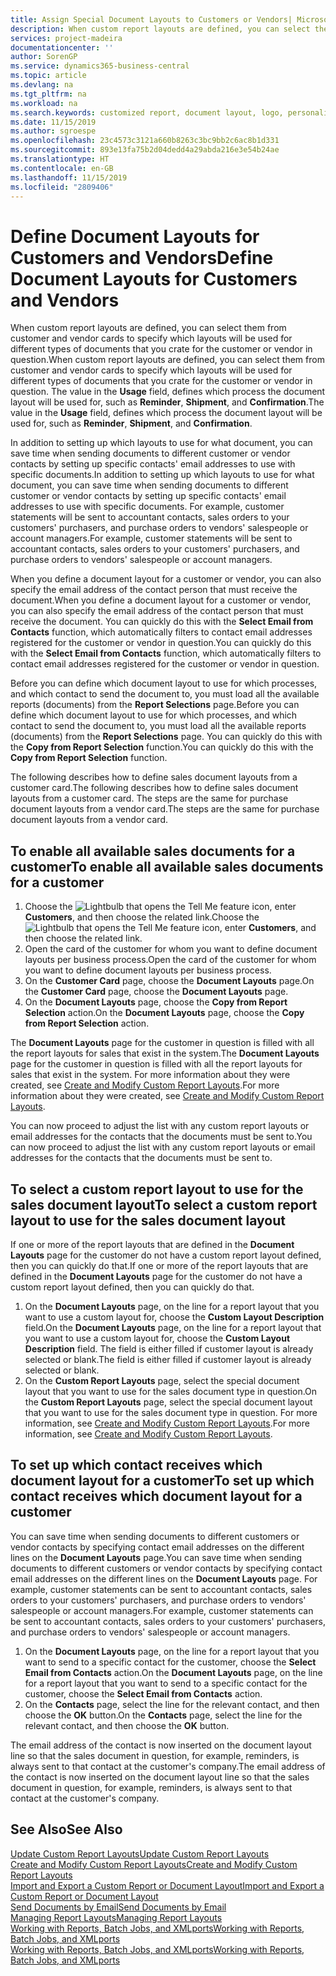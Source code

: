 ```yaml
---
title: Assign Special Document Layouts to Customers or Vendors| Microsoft Docs
description: When custom report layouts are defined, you can select them from customer and vendor cards to specify that the selected layouts will be used for documents that you crate for the customer or vendor in question.
services: project-madeira
documentationcenter: ''
author: SorenGP
ms.service: dynamics365-business-central
ms.topic: article
ms.devlang: na
ms.tgt_pltfrm: na
ms.workload: na
ms.search.keywords: customized report, document layout, logo, personalize
ms.date: 11/15/2019
ms.author: sgroespe
ms.openlocfilehash: 23c4573c3121a660b8263c3bc9bb2c6ac8b1d331
ms.sourcegitcommit: 893e13fa75b2d04dedd4a29abda216e3e54b24ae
ms.translationtype: HT
ms.contentlocale: en-GB
ms.lasthandoff: 11/15/2019
ms.locfileid: "2809406"
---
```

# <a name="define-document-layouts-for-customers-and-vendors"></a><span data-ttu-id="47361-103">Define Document Layouts for Customers and Vendors</span><span class="sxs-lookup"><span data-stu-id="47361-103">Define Document Layouts for Customers and Vendors</span></span>
<span data-ttu-id="47361-104">When custom report layouts are defined, you can select them from customer and vendor cards to specify which layouts will be used for different types of documents that you crate for the customer or vendor in question.</span><span class="sxs-lookup"><span data-stu-id="47361-104">When custom report layouts are defined, you can select them from customer and vendor cards to specify which layouts will be used for different types of documents that you crate for the customer or vendor in question.</span></span> <span data-ttu-id="47361-105">The value in the **Usage** field, defines which process the document layout will be used for, such as **Reminder**, **Shipment**, and **Confirmation**.</span><span class="sxs-lookup"><span data-stu-id="47361-105">The value in the **Usage** field, defines which process the document layout will be used for, such as **Reminder**, **Shipment**, and **Confirmation**.</span></span>

<span data-ttu-id="47361-106">In addition to setting up which layouts to use for what document, you can save time when sending documents to different customer or vendor contacts by setting up specific contacts' email addresses to use with specific documents.</span><span class="sxs-lookup"><span data-stu-id="47361-106">In addition to setting up which layouts to use for what document, you can save time when sending documents to different customer or vendor contacts by setting up specific contacts' email addresses to use with specific documents.</span></span> <span data-ttu-id="47361-107">For example, customer statements will be sent to accountant contacts, sales orders to your customers' purchasers, and purchase orders to vendors' salespeople or account managers.</span><span class="sxs-lookup"><span data-stu-id="47361-107">For example, customer statements will be sent to accountant contacts, sales orders to your customers' purchasers, and purchase orders to vendors' salespeople or account managers.</span></span>

<span data-ttu-id="47361-108">When you define a document layout for a customer or vendor, you can also specify the email address of the contact person that must receive the document.</span><span class="sxs-lookup"><span data-stu-id="47361-108">When you define a document layout for a customer or vendor, you can also specify the email address of the contact person that must receive the document.</span></span> <span data-ttu-id="47361-109">You can quickly do this with the **Select Email from Contacts** function, which automatically filters to contact email addresses registered for the customer or vendor in question.</span><span class="sxs-lookup"><span data-stu-id="47361-109">You can quickly do this with the **Select Email from Contacts** function, which automatically filters to contact email addresses registered for the customer or vendor in question.</span></span>

<span data-ttu-id="47361-110">Before you can define which document layout to use for which processes, and which contact to send the document to, you must load all the available reports (documents) from the **Report Selections** page.</span><span class="sxs-lookup"><span data-stu-id="47361-110">Before you can define which document layout to use for which processes, and which contact to send the document to, you must load all the available reports (documents) from the **Report Selections** page.</span></span> <span data-ttu-id="47361-111">You can quickly do this with the **Copy from Report Selection** function.</span><span class="sxs-lookup"><span data-stu-id="47361-111">You can quickly do this with the **Copy from Report Selection** function.</span></span>

<span data-ttu-id="47361-112">The following describes how to define sales document layouts from a customer card.</span><span class="sxs-lookup"><span data-stu-id="47361-112">The following describes how to define sales document layouts from a customer card.</span></span> <span data-ttu-id="47361-113">The steps are the same for purchase document layouts from a vendor card.</span><span class="sxs-lookup"><span data-stu-id="47361-113">The steps are the same for purchase document layouts from a vendor card.</span></span>

## <a name="to-enable-all-available-sales-documents-for-a-customer"></a><span data-ttu-id="47361-114">To enable all available sales documents for a customer</span><span class="sxs-lookup"><span data-stu-id="47361-114">To enable all available sales documents for a customer</span></span>
1. <span data-ttu-id="47361-115">Choose the ![Lightbulb that opens the Tell Me feature](media/ui-search/search_small.png "Tell me what you want to do") icon, enter **Customers**, and then choose the related link.</span><span class="sxs-lookup"><span data-stu-id="47361-115">Choose the ![Lightbulb that opens the Tell Me feature](media/ui-search/search_small.png "Tell me what you want to do") icon, enter **Customers**, and then choose the related link.</span></span>
2. <span data-ttu-id="47361-116">Open the card of the customer for whom you want to define document layouts per business process.</span><span class="sxs-lookup"><span data-stu-id="47361-116">Open the card of the customer for whom you want to define document layouts per business process.</span></span>
3. <span data-ttu-id="47361-117">On the **Customer Card** page, choose the **Document Layouts** page.</span><span class="sxs-lookup"><span data-stu-id="47361-117">On the **Customer Card** page, choose the **Document Layouts** page.</span></span>
4. <span data-ttu-id="47361-118">On the **Document Layouts** page, choose the **Copy from Report Selection** action.</span><span class="sxs-lookup"><span data-stu-id="47361-118">On the **Document Layouts** page, choose the **Copy from Report Selection** action.</span></span>

<span data-ttu-id="47361-119">The **Document Layouts** page for the customer in question is filled with all the report layouts for sales that exist in the system.</span><span class="sxs-lookup"><span data-stu-id="47361-119">The **Document Layouts** page for the customer in question is filled with all the report layouts for sales that exist in the system.</span></span> <span data-ttu-id="47361-120">For more information about they were created, see [Create and Modify Custom Report Layouts](ui-how-create-custom-report-layout.md).</span><span class="sxs-lookup"><span data-stu-id="47361-120">For more information about they were created, see [Create and Modify Custom Report Layouts](ui-how-create-custom-report-layout.md).</span></span>

<span data-ttu-id="47361-121">You can now proceed to adjust the list with any custom report layouts or email addresses for the contacts that the documents must be sent to.</span><span class="sxs-lookup"><span data-stu-id="47361-121">You can now proceed to adjust the list with any custom report layouts or email addresses for the contacts that the documents must be sent to.</span></span>

## <a name="to-select-a-custom-report-layout-to-use-for-the-sales-document-layout"></a><span data-ttu-id="47361-122">To select a custom report layout to use for the sales document layout</span><span class="sxs-lookup"><span data-stu-id="47361-122">To select a custom report layout to use for the sales document layout</span></span>
<span data-ttu-id="47361-123">If one or more of the report layouts that are defined in the **Document Layouts** page for the customer do not have a custom report layout defined, then you can quickly do that.</span><span class="sxs-lookup"><span data-stu-id="47361-123">If one or more of the report layouts that are defined in the **Document Layouts** page for the customer do not have a custom report layout defined, then you can quickly do that.</span></span>

1. <span data-ttu-id="47361-124">On the **Document Layouts** page, on the line for a report layout that you want to use a custom layout for, choose the **Custom Layout Description** field.</span><span class="sxs-lookup"><span data-stu-id="47361-124">On the **Document Layouts** page, on the line for a report layout that you want to use a custom layout for, choose the **Custom Layout Description** field.</span></span> <span data-ttu-id="47361-125">The field is either filled if customer layout is already selected or blank.</span><span class="sxs-lookup"><span data-stu-id="47361-125">The field is either filled if customer layout is already selected or blank.</span></span>
2. <span data-ttu-id="47361-126">On the **Custom Report Layouts** page, select the special document layout that you want to use for the sales document type in question.</span><span class="sxs-lookup"><span data-stu-id="47361-126">On the **Custom Report Layouts** page, select the special document layout that you want to use for the sales document type in question.</span></span> <span data-ttu-id="47361-127">For more information, see [Create and Modify Custom Report Layouts](ui-how-create-custom-report-layout.md).</span><span class="sxs-lookup"><span data-stu-id="47361-127">For more information, see [Create and Modify Custom Report Layouts](ui-how-create-custom-report-layout.md).</span></span>

## <a name="to-set-up-which-contact-receives-which-document-layout-for-a-customer"></a><span data-ttu-id="47361-128">To set up which contact receives which document layout for a customer</span><span class="sxs-lookup"><span data-stu-id="47361-128">To set up which contact receives which document layout for a customer</span></span>
<span data-ttu-id="47361-129">You can save time when sending documents to different customers or vendor contacts by specifying contact email addresses on the different lines on the **Document Layouts** page.</span><span class="sxs-lookup"><span data-stu-id="47361-129">You can save time when sending documents to different customers or vendor contacts by specifying contact email addresses on the different lines on the **Document Layouts** page.</span></span> <span data-ttu-id="47361-130">For example, customer statements can be sent to accountant contacts, sales orders to your customers' purchasers, and purchase orders to vendors' salespeople or account managers.</span><span class="sxs-lookup"><span data-stu-id="47361-130">For example, customer statements can be sent to accountant contacts, sales orders to your customers' purchasers, and purchase orders to vendors' salespeople or account managers.</span></span>

1. <span data-ttu-id="47361-131">On the **Document Layouts** page, on the line for a report layout that you want to send to a specific contact for the customer, choose the **Select Email from Contacts** action.</span><span class="sxs-lookup"><span data-stu-id="47361-131">On the **Document Layouts** page, on the line for a report layout that you want to send to a specific contact for the customer, choose the **Select Email from Contacts** action.</span></span>
2. <span data-ttu-id="47361-132">On the **Contacts** page, select the line for the relevant contact, and then choose the **OK** button.</span><span class="sxs-lookup"><span data-stu-id="47361-132">On the **Contacts** page, select the line for the relevant contact, and then choose the **OK** button.</span></span>

<span data-ttu-id="47361-133">The email address of the contact is now inserted on the document layout line so that the sales document in question, for example, reminders, is always sent to that contact at the customer's company.</span><span class="sxs-lookup"><span data-stu-id="47361-133">The email address of the contact is now inserted on the document layout line so that the sales document in question, for example, reminders, is always sent to that contact at the customer's company.</span></span>

## <a name="see-also"></a><span data-ttu-id="47361-134">See Also</span><span class="sxs-lookup"><span data-stu-id="47361-134">See Also</span></span>  
[<span data-ttu-id="47361-135">Update Custom Report Layouts</span><span class="sxs-lookup"><span data-stu-id="47361-135">Update Custom Report Layouts</span></span>](ui-update-report-layouts.md)  
[<span data-ttu-id="47361-136">Create and Modify Custom Report Layouts</span><span class="sxs-lookup"><span data-stu-id="47361-136">Create and Modify Custom Report Layouts</span></span>](ui-how-create-custom-report-layout.md)  
[<span data-ttu-id="47361-137">Import and Export a Custom Report or Document Layout</span><span class="sxs-lookup"><span data-stu-id="47361-137">Import and Export a Custom Report or Document Layout</span></span>](ui-how-import-and-export-report-layout.md)  
[<span data-ttu-id="47361-138">Send Documents by Email</span><span class="sxs-lookup"><span data-stu-id="47361-138">Send Documents by Email</span></span>](ui-how-send-documents-email.md)  
[<span data-ttu-id="47361-139">Managing Report Layouts</span><span class="sxs-lookup"><span data-stu-id="47361-139">Managing Report Layouts</span></span>](ui-manage-report-layouts.md)  
[<span data-ttu-id="47361-140">Working with Reports, Batch Jobs, and XMLports</span><span class="sxs-lookup"><span data-stu-id="47361-140">Working with Reports, Batch Jobs, and XMLports</span></span>](ui-work-report.md)  
[<span data-ttu-id="47361-141">Working with Reports, Batch Jobs, and XMLports</span><span class="sxs-lookup"><span data-stu-id="47361-141">Working with Reports, Batch Jobs, and XMLports</span></span>](ui-work-report.md)  
